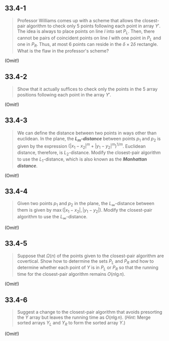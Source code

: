 ## 33.4-1

> Professor Williams comes up with a scheme that allows the closest-pair algorithm to check only $5$ points following each point in array $Y'$. The idea is always to place points on line $l$ into set $P_L$. Then, there cannot be pairs of coincident points on line $l$ with one point in $P_L$ and one in $P_R$. Thus, at most $6$ points can reside in the $\delta \times 2\delta$ rectangle. What is the flaw in the professor's scheme?

(Omit!)

## 33.4-2

> Show that it actually sufﬁces to check only the points in the $5$ array positions following each point in the array $Y'$.

(Omit!)

## 33.4-3

> We can deﬁne the distance between two points in ways other than euclidean. In the plane, the ***$L_m$-distance*** between points $p_1$ and $p_2$ is given by the expression $(|x_1 - x_2|^m + |y_1 - y_2|^m)^{1 / m}$. Euclidean distance, therefore, is $L_2$-distance. Modify the closest-pair algorithm to use the $L_1$-distance, which is also known as the ***Manhattan distance***.

(Omit!)

## 33.4-4

> Given two points $p_1$ and $p_2$ in the plane, the $L_\infty$-distance between them is given by $\max(|x_1 - x_2|, |y_1 - y_2|)$. Modify the closest-pair algorithm to use the $L_\infty$-distance.

(Omit!)

## 33.4-5

> Suppose that $\Omega(n)$ of the points given to the closest-pair algorithm are covertical. Show how to determine the sets $P_L$ and $P_R$ and how to determine whether each point of $Y$ is in $P_L$ or $P_R$ so that the running time for the closest-pair algorithm remains $O(n\lg n)$.

(Omit!)

## 33.4-6

> Suggest a change to the closest-pair algorithm that avoids presorting the $Y$ array but leaves the running time as $O(n\lg n)$. ($\textit{Hint:}$ Merge sorted arrays $Y_L$ and $Y_R$ to form the sorted array $Y$.)

(Omit!)
